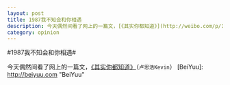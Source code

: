 ```yaml
---
layout: post
title: 1987我不知会和你相遇
description: 今天偶然间看了网上的一篇文，[《其实你都知道》](http://weibo.com/p/1001603768962503544907)（`卢思浩Kevin`）
category: opinion
---
```


#1987我不知会和你相遇#

今天偶然间看了网上的一篇文，[《其实你都知道》](http://weibo.com/p/1001603768962503544907)（`卢思浩Kevin`）
[BeiYuu]:    http://beiyuu.com  "BeiYuu"
